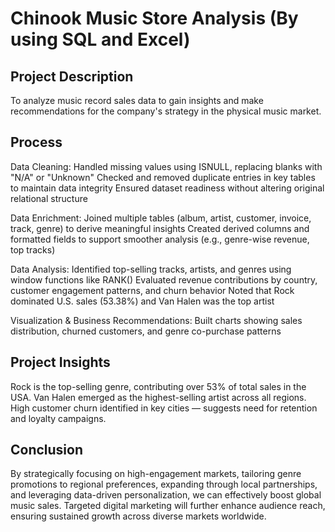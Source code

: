 # Chinook Music Store Analysis (By using SQL and Excel)
##   Project Description 
To analyze music record sales data to gain insights and make recommendations for the company's strategy in the physical music market.
## Process
Data Cleaning:
Handled missing values using ISNULL, replacing blanks with "N/A" or "Unknown"
Checked and removed duplicate entries in key tables to maintain data integrity
Ensured dataset readiness without altering original relational structure

Data Enrichment:
Joined multiple tables (album, artist, customer, invoice, track, genre) to derive meaningful insights
Created derived columns and formatted fields to support smoother analysis (e.g., genre-wise revenue, top tracks)

Data Analysis:
Identified top-selling tracks, artists, and genres using window functions like RANK()
Evaluated revenue contributions by country, customer engagement patterns, and churn behavior
Noted that Rock dominated U.S. sales (53.38%) and Van Halen was the top artist

Visualization & Business Recommendations:
Built charts showing sales distribution, churned customers, and genre co-purchase patterns

## Project Insights
Rock is the top-selling genre, contributing over 53% of total sales in the USA.
Van Halen emerged as the highest-selling artist across all regions.
High customer churn identified in key cities — suggests need for retention and loyalty campaigns.

## Conclusion 
By strategically focusing on high-engagement markets, tailoring genre promotions to regional preferences, expanding through local partnerships, and leveraging data-driven personalization, we can effectively boost global music sales. Targeted digital marketing will further enhance audience reach, ensuring sustained growth across diverse markets worldwide.
